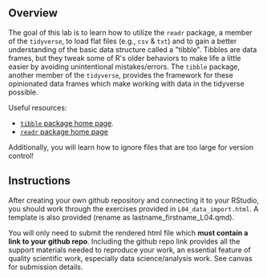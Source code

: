 ## Overview

The goal of this lab is to learn how to utilize the `readr` package, a member of the `tidyverse`, to load flat files (e.g., `csv` & `txt`) and to gain a better understanding of the basic data structure called a "tibble". Tibbles are data frames, but they tweak some of R's older behaviors to make life a little easier by avoiding unintentional mistakes/errors. The `tibble` package, another member of the `tidyverse`, provides the framework for these opinionated data frames which make working with data in the tidyverse possible.

Useful resources:

- [`tibble` package home page](http://tibble.tidyverse.org/index.html).
- [`readr` package home page](http://readr.tidyverse.org/articles/readr.html)

Additionally, you will learn how to ignore files that are too large for version control! 

## Instructions

After creating your own github repository and connecting it to your RStudio, you should work through the exercises provided in `L04_data_import.html`. A template is also provided (rename as lastname_firstname_L04.qmd).

You will only need to submit the rendered html file which **must contain a link to your github repo**. Including the github repo link provides all the support materials needed to reproduce your work, an essential feature of quality scientific work, especially data science/analysis work. See canvas for submission details.